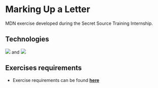 # **Marking Up a Letter**

MDN exercise developed during the Secret Source Training Internship.

## **Technologies**

[<img src = "https://img.shields.io/badge/-HTML5-E34F26?style=flat&logo=html5&logoColor=white">](https://html.spec.whatwg.org/) and [<img src = "https://img.shields.io/badge/-CSS3-1572B6?style=flat&logo=css3&logoColor=white">](https://www.w3.org/Style/CSS/)

## **Exercises requirements**

- Exercise requirements can be found [**here**](https://developer.mozilla.org/en-US/docs/Learn/HTML/Introduction_to_HTML/Marking_up_a_letter)
